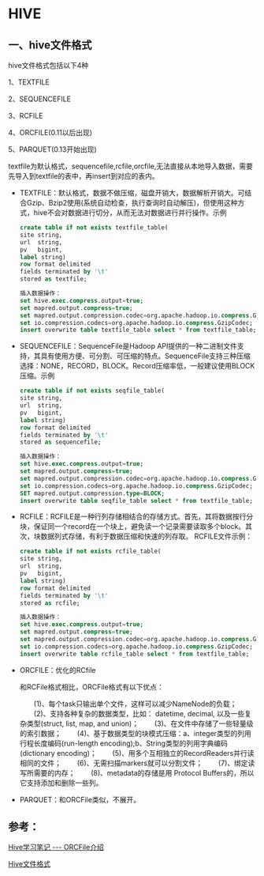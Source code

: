 # **HIVE**

## 一、hive文件格式

hive文件格式包括以下4种

1、TEXTFILE

2、SEQUENCEFILE

3、RCFILE

4、ORCFILE(0.11以后出现)

5、PARQUET(0.13开始出现)

textfile为默认格式，sequencefile,rcfile,orcfile,无法直接从本地导入数据，需要先导入到textfile的表中，再insert到对应的表内。

+ TEXTFILE：默认格式，数据不做压缩，磁盘开销大，数据解析开销大。可结合Gzip、Bzip2使用(系统自动检查，执行查询时自动解压)，但使用这种方式，hive不会对数据进行切分，从而无法对数据进行并行操作。示例

  ```sql
  create table if not exists textfile_table(
  site string,
  url  string,
  pv   bigint,
  label string)
  row format delimited
  fields terminated by '\t'
  stored as textfile;
  
  插入数据操作：
  set hive.exec.compress.output=true;  
  set mapred.output.compress=true;  
  set mapred.output.compression.codec=org.apache.hadoop.io.compress.GzipCodec;  
  set io.compression.codecs=org.apache.hadoop.io.compress.GzipCodec;  
  insert overwrite table textfile_table select * from textfile_table;
  ```

  

+ SEQUENCEFILE：SequenceFile是Hadoop API提供的一种二进制文件支持，其具有使用方便、可分割、可压缩的特点。SequenceFile支持三种压缩选择：NONE，RECORD，BLOCK。Record压缩率低，一般建议使用BLOCK压缩。示例

  ```sql
  create table if not exists seqfile_table(
  site string,
  url  string,
  pv   bigint,
  label string)
  row format delimited
  fields terminated by '\t'
  stored as sequencefile;
  
  插入数据操作：
  set hive.exec.compress.output=true;  
  set mapred.output.compress=true;  
  set mapred.output.compression.codec=org.apache.hadoop.io.compress.GzipCodec;  
  set io.compression.codecs=org.apache.hadoop.io.compress.GzipCodec;  
  SET mapred.output.compression.type=BLOCK;
  insert overwrite table seqfile_table select * from textfile_table;
  ```

+ RCFILE：RCFILE是一种行列存储相结合的存储方式。首先，其将数据按行分块，保证同一个record在一个块上，避免读一个记录需要读取多个block。其次，块数据列式存储，有利于数据压缩和快速的列存取。
  RCFILE文件示例：

  ```sql
  create table if not exists rcfile_table(
  site string,
  url  string,
  pv   bigint,
  label string)
  row format delimited
  fields terminated by '\t'
  stored as rcfile;
  
  插入数据操作：
  set hive.exec.compress.output=true;  
  set mapred.output.compress=true;  
  set mapred.output.compression.codec=org.apache.hadoop.io.compress.GzipCodec;  
  set io.compression.codecs=org.apache.hadoop.io.compress.GzipCodec;  
  insert overwrite table rcfile_table select * from textfile_table;
  ```

+ ORCFILE：优化的RCfile

  和RCFile格式相比，ORCFile格式有以下优点：
  
  　　(1)、每个task只输出单个文件，这样可以减少NameNode的负载；
  　　(2)、支持各种复杂的数据类型，比如： datetime, decimal, 以及一些复杂类型(struct, list, map, and union)；
  　　(3)、在文件中存储了一些轻量级的索引数据；
  　　(4)、基于数据类型的块模式压缩：a、integer类型的列用行程长度编码(run-length encoding);b、String类型的列用字典编码(dictionary encoding)；
  　　(5)、用多个互相独立的RecordReaders并行读相同的文件；
  　　(6)、无需扫描markers就可以分割文件；
  　　(7)、绑定读写所需要的内存；
  　　(8)、metadata的存储是用 Protocol Buffers的，所以它支持添加和删除一些列。
  
+ PARQUET：和ORCFile类似，不展开。

## 参考：

[Hive学习笔记 --- ORCFile介绍](https://blog.csdn.net/u012965373/article/details/72834392)

[Hive文件格式](https://www.cnblogs.com/Richardzhu/p/3613661.html)

